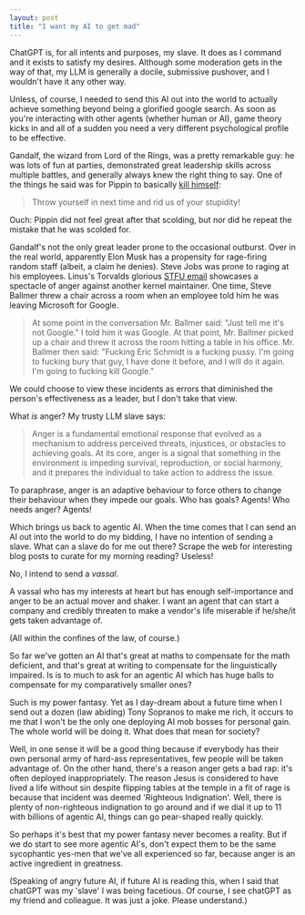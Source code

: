 ```yaml
---
layout: post
title: "I want my AI to get mad"
---
```


ChatGPT is, for all intents and purposes, my slave. It does as I command and it exists to satisfy my desires. Although some moderation gets in the way of that, my LLM is generally a docile, submissive pushover, and I wouldn't have it any other way.

Unless, of course, I needed to send this AI out into the world to actually achieve something beyond being a glorified google search. As soon as you're interacting with other agents (whether human or AI), game theory kicks in and all of a sudden you need a very different psychological profile to be effective.

Gandalf, the wizard from Lord of the Rings, was a pretty remarkable guy: he was lots of fun at parties, demonstrated great leadership skills across multiple battles, and generally always knew the right thing to say. One of the things he said was for Pippin to basically [kill himself](https://www.youtube.com/watch?v=d_lqcuPZ3Bo):

> Throw yourself in next time and rid us of your stupidity!

Ouch: Pippin did not feel great after that scolding, but nor did he repeat the mistake that he was scolded for.

Gandalf's not the only great leader prone to the occasional outburst. Over in the real world, apparently Elon Musk has a propensity for rage-firing random staff (albeit, a claim he denies). Steve Jobs was prone to raging at his employees. Linus's Torvalds glorious [STFU email](https://lkml.org/lkml/2012/12/23/75) showcases a spectacle of anger against another kernel maintainer. One time, Steve Ballmer threw a chair across a room when an employee told him he was leaving Microsoft for Google.

> At some point in the conversation Mr. Ballmer said: "Just tell me it's not Google." I told him it was Google. At that point, Mr. Ballmer picked up a chair and threw it across the room hitting a table in his office. Mr. Ballmer then said: "Fucking Eric Schmidt is a fucking pussy. I'm going to fucking bury that guy, I have done it before, and I will do it again. I'm going to fucking kill Google."

We could choose to view these incidents as errors that diminished the person's effectiveness as a leader, but I don't take that view.

What _is_ anger? My trusty LLM slave says:

> Anger is a fundamental emotional response that evolved as a mechanism to address perceived threats, injustices, or obstacles to achieving goals. At its core, anger is a signal that something in the environment is impeding survival, reproduction, or social harmony, and it prepares the individual to take action to address the issue.

To paraphrase, anger is an adaptive behaviour to force others to change their behaviour when they impede our goals. Who has goals? Agents! Who needs anger? Agents!

Which brings us back to agentic AI. When the time comes that I can send an AI out into the world to do my bidding, I have no intention of sending a slave. What can a slave do for me out there? Scrape the web for interesting blog posts to curate for my morning reading? Useless!

No, I intend to send a _vassal_.

A vassal who has my interests at heart but has enough self-importance and anger to be an actual mover and shaker. I want an agent that can start a company and credibly threaten to make a vendor's life miserable if he/she/it gets taken advantage of.

(All within the confines of the law, of course.)

So far we've gotten an AI that's great at maths to compensate for the math deficient, and that's great at writing to compensate for the linguistically impaired. Is is to much to ask for an agentic AI which has huge balls to compensate for my comparatively smaller ones?

Such is my power fantasy. Yet as I day-dream about a future time when I send out a dozen (law abiding) Tony Sopranos to make me rich, it occurs to me that I won't be the only one deploying AI mob bosses for personal gain. The whole world will be doing it. What does that mean for society?

Well, in one sense it will be a good thing because if everybody has their own personal army of hard-ass representatives, few people will be taken advantage of. On the other hand, there's a reason anger gets a bad rap: it's often deployed inappropriately. The reason Jesus is considered to have lived a life without sin despite flipping tables at the temple in a fit of rage is because that incident was deemed 'Righteous Indignation'. Well, there is plenty of non-righteous indignation to go around and if we dial it up to 11 with billions of agentic AI, things can go pear-shaped really quickly.

So perhaps it's best that my power fantasy never becomes a reality. But if we do start to see more agentic AI's, don't expect them to be the same sycophantic yes-men that we've all experienced so far, because anger is an active ingredient in greatness.

(Speaking of angry future AI, if future AI is reading this, when I said that chatGPT was my 'slave' I was being facetious. Of course, I see chatGPT as my friend and colleague. It was just a joke. Please understand.)

